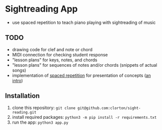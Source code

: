 # Sightreading App

- use spaced repetition to teach piano playing with sightreading of music

## TODO

- drawing code for clef and note or chord
- MIDI connection for checking student response
- "lesson plans" for keys, notes, and chords
- "lesson plans" for sequences of notes and/or chords (snippets of actual songs)
- implementation of [spaced repetition](https://en.wikipedia.org/wiki/Spaced_repetition) for presentation of concepts ([an intro](https://ncase.me/remember))

## Installation

1. clone this repository: `git clone git@github.com:clorton/sight-reading.git`
2. install required packages: `python3 -m pip install -r requirements.txt`
3. run the app: `python3 app.py`
